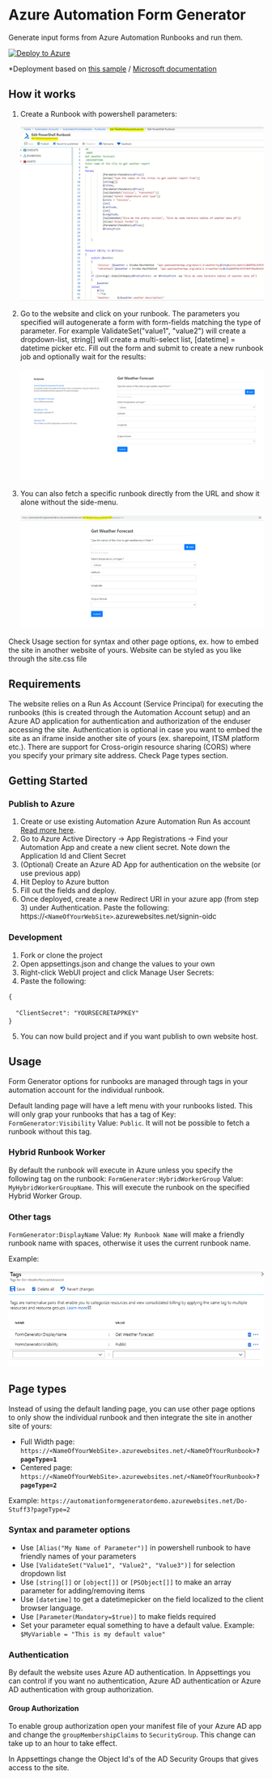 # Azure Automation Form Generator
Generate input forms from Azure Automation Runbooks and run them.





[![Deploy to Azure](http://azuredeploy.net/deploybutton.png)](https://azuredeploy.net/)

*Deployment based on [this sample](https://github.com/azure-appservice-samples/ToDoApp) / [Microsoft documentation](https://docs.microsoft.com/en-us/azure/app-service/app-service-deploy-complex-application-predictably)
## How it works

1. Create a Runbook with powershell parameters:
<br><br>
![Create a Runbook with powershell parameters](https://github.com/MortenMeisler/AzureAutomationFormGenerator/blob/master/doc/howto00.png?raw=true)

2. Go to the website and click on your runbook. The parameters you specified will autogenerate a form with form-fields matching the type of parameter. For example ValidateSet("value1", "value2") will create a dropdown-list, string[] will create a multi-select list, [datetime] = datetime picker etc. Fill out the form and submit to create a new runbook job and optionally wait for the results:
<br><br>
![Form Generator demo](https://github.com/MortenMeisler/AzureAutomationFormGenerator/blob/master/doc/formgenerator.gif?raw=true)

3. You can also fetch a specific runbook directly from the URL and show it alone without the side-menu.
<br><br>
![Fetch the runbook from the url](https://github.com/MortenMeisler/AzureAutomationFormGenerator/blob/master/doc/howto01.PNG?raw=true)


Check Usage section for syntax and other page options, ex. how to embed the site in another website of yours. Website can be styled as you like through the site.css file

## Requirements

The website relies on a Run As Account (Service Principal) for executing the runbooks (this is created through the Automation Account setup) and an Azure AD application for authentication and authorization of the enduser accessing the site. Authentication is optional in case you want to embed the site as an iframe inside another site of yours (ex. sharepoint, ITSM platform etc.). There are support for Cross-origin resource sharing (CORS) where you specify your primary site address. Check Page types section.
 
## Getting Started

### Publish to Azure
1. Create or use existing Automation Azure Automation Run As account [Read more here](https://docs.microsoft.com/en-us/azure/automation/manage-runas-account). 
2. Go to Azure Active Directory -> App Registrations -> Find your Automation App and create a new client secret. Note down the Application Id and Client Secret
3. (Optional) Create an Azure AD App for authentication on the website (or use previous app)
2. Hit Deploy to Azure button
3. Fill out the fields and deploy.
4. Once deployed, create a new Redirect URI in your azure app (from step 3) under Authentication. Paste the following: https://`<NameOfYourWebSite>`.azurewebsites.net/signin-oidc


### Development

1. Fork or clone the project
2. Open appsettings.json and change the values to your own
3. Right-click WebUI project and click Manage User Secrets:
4. Paste the following:

```
{
  
  "ClientSecret": "YOURSECRETAPPKEY"
}
```
5. You can now build project and if you want publish to own website host.

## Usage
Form Generator options for runbooks are managed through tags in your automation account for the individual runbook.

Default landing page will have a left menu with your runbooks listed. This will only grap your runbooks that has a tag of Key: `FormGenerator:Visibility` Value: `Public`. It will not be possible to fetch a runbook without this tag.

### Hybrid Runbook Worker
By default the runbook will execute in Azure unless you specify the following tag on the runbook:
`FormGenerator:HybridWorkerGroup` Value: `MyHybridWorkerGroupName`. This will execute the runbook on the specified Hybrid Worker Group.


### Other tags
`FormGenerator:DisplayName` Value: `My Runbook Name` will make a friendly runbook name with spaces, otherwise it uses the current runbook name. 

Example:
<br><br>
![tags](https://raw.githubusercontent.com/MortenMeisler/AzureAutomationFormGenerator/master/doc/tagshowto03.png)


## Page types
Instead of using the default landing page, you can use other page options to only show the individual runbook and then integrate the site in another site of yours:
- Full Width page: `https://<NameOfYourWebSite>.azurewebsites.net/<NameOfYourRunbook>`**`?pageType=1`**
- Centered page: `https://<NameOfYourWebSite>.azurewebsites.net/<NameOfYourRunbook>`**`?pageType=2`**

Example:
`https://automationformgeneratordemo.azurewebsites.net/Do-Stuff3?pageType=2`

### Syntax and parameter options
- Use ```[Alias("My Name of Parameter")]``` in powershell runbook to have friendly names of your parameters
- Use ```[ValidateSet("Value1", "Value2", "Value3")]``` for selection dropdown list
- Use ```[string[]]``` or ```[object[]]``` or ```[PSObject[]]``` to make an array parameter for adding/removing items
- Use ```[datetime]``` to get a datetimepicker on the field localized to the client browser language.
- Use ```[Parameter(Mandatory=$true)]``` to make fields required
- Set your parameter equal something to have a default value. Example: ```$MyVariable = "This is my default value"```

### Authentication
By default the website uses Azure AD authentication. In Appsettings you can control if you want no authentication, Azure AD authentication or Azure AD authentication with group authorization.

#### Group Authorization
To enable group authorization open your manifest file of your Azure AD app and change the `groupMembershipClaims` to `SecurityGroup`. This change can take up to an hour to take effect.

In Appsettings change the Object Id's of the AD Security Groups that gives access to the site.
